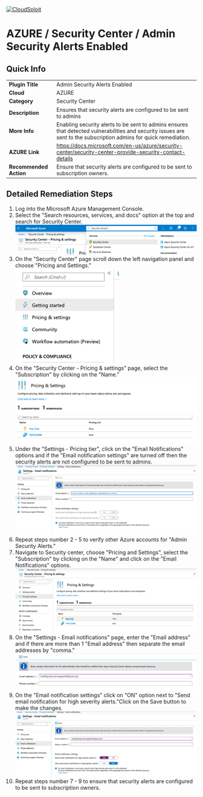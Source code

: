 [![CloudSploit](https://cloudsploit.com/img/logo-new-big-text-100.png "CloudSploit")](https://cloudsploit.com)

# AZURE / Security Center / Admin Security Alerts Enabled

## Quick Info

| | |
|-|-|
| **Plugin Title** | Admin Security Alerts Enabled |
| **Cloud** | AZURE |
| **Category** | Security Center |
| **Description** | Ensures that security alerts are configured to be sent to admins |
| **More Info** | Enabling security alerts to be sent to admins ensures that detected vulnerabilities and security issues are sent to the subscription admins for quick remediation. |
| **AZURE Link** | https://docs.microsoft.com/en-us/azure/security-center/security-center-provide-security-contact-details |
| **Recommended Action** | Ensure that security alerts are configured to be sent to subscription owners. |

## Detailed Remediation Steps

1. Log into the Microsoft Azure Management Console.
2. Select the "Search resources, services, and docs" option at the top and search for Security Center. </br> <img src="/resources/azure/securitycenter/admin-security-alerts-enabled/step2.png"/>
3. On the "Security Center" page scroll down the left navigation panel and choose "Pricing and Settings."</br> <img src="/resources/azure/securitycenter/admin-security-alerts-enabled/step3.png"/>
4. On the "Security Center - Pricing & settings" page, select the "Subscription" by clicking on the "Name."</br> <img src="/resources/azure/securitycenter/admin-security-alerts-enabled/step4.png"/>
5. Under the "Settings - Pricing tier", click on the "Email Notifications" options and if the "Email notification settings" are turned off then the security alerts are not configured to be sent to admins.</br> <img src="/resources/azure/securitycenter/admin-security-alerts-enabled/step5.png"/>
6. Repeat steps number 2 - 5 to verify other Azure accounts for "Admin Security Alerts."</br>
7. Navigate to Security center, choose "Pricing and Settings", select the "Subscription" by clicking on the "Name" and click on the "Email Notifications" options.</br> <img src="/resources/azure/securitycenter/admin-security-alerts-enabled/step7.png"/>
8. On the "Settings - Email notifications" page, enter the "Email address" and if there are more than 1 "Email address" then separate the email addresses by "comma."</br> <img src="/resources/azure/securitycenter/admin-security-alerts-enabled/step8.png"/>
9. On the "Email notification settings" click on "ON" option next to "Send email notification for high severity alerts."Click on the Save button to make the changes.</br> <img src="/resources/azure/securitycenter/admin-security-alerts-enabled/step9.png"/>
10. Repeat steps number 7 - 9 to ensure that security alerts are configured to be sent to subscription owners.</br>
